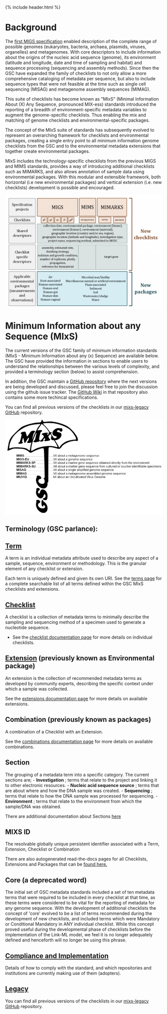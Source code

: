 {% include header.html %}
 
 
# Background 


The [first MIGS specification](https://doi.org/10.1038/nbt1360) enabled description of the complete range of possible genomes (eukaryotes, bacteria, archaea, plasmids, viruses, organelles) and metagenomes. With core descriptors to include information about the origins of the nucleic acid sequence (genome), its environment (latitude and longitude, date and time of sampling and habitat) and sequence processing (sequencing and assembly methods). Since then the GSC have expanded the family of checklists to not only allow a more comprehensive cataloging of metadata per sequence, but also to include sequence types that were not feasible at the time such as single cell sequencing (MISAG) and metagenome assembly sequences (MIMAG). 

This suite of checklists has become known as "MIxS" (Minimal Information About (X) Any Sequence, pronounced MIX-ess) standards introduced the reporting of a breadth of environment-specific metadata variables to augment the genome-specific checklists. Thus enabling the mix and matching of genome checklists and environmental-specific packages. 


The concept of the MIxS suite of standards has subsequently evolved to represent an overarching framework for checklists and environmental packages, creating a single entry point to all minimum information genome checklists from the GSC and to the environmental metadata extensions that together create environmental packages. 


MIxS includes the technology-specific checklists from the previous MIGS and MIMS standards, provides a way of introducing additional checklists such as MIMARKS, and also allows annotation of sample data using environmental packages. With this modular and extensible framework, both horizontal (i.e new environmental packages) and vertical extension (i.e. new checklists) development is possible and encouraged.

![mixs_ext_graphic](../images/mixs_ext_graphic-1024x731.png)

 
# Minimum Information about any Sequence (MIxS)

The current versions of the GSC family of minimum information standards (MIxS - Minimum Information about any (x) Sequence) are available below. 
The GSC have provided the information in sections to enable users to understand the relationships between the various levels of complexity, and provided a terminology section (below) to assist comprehension.

 
In addition, the GSC maintain a [GitHub repository](https://github.com/GenomicsStandardsConsortium/mixs) where the next versions are being developed and discussed, please feel free to join the discussion using the github issue tracker. The [GitHub Wiki](https://github.com/GenomicsStandardsConsortium/mixs/wiki) in that repository also contains some more techincal specifications. 


You can find all previous versions of the checklists in our [mixs-legacy GitHub](https://github.com/GenomicsStandardsConsortium/mixs-legacy) repository.


![MIxS checklists is a term used to refer to the entire collection of all checklists under the MIxS umbrella.](../images/mixs-umbrella1.png) 

## Terminology (GSC parlance):

## [Term](standards/all-terms.html)

A term is an individual metadata attribute used to describe any aspect of a sample, sequence, environment or methodology. This is the granular element of any checklist or extension.

Each term is uniquely defined and given its own URI. See the [terms page](https://genomicsstandardsconsortium.github.io/mixs/term_list/) for a complete searchable list of all terms defined within the GSC MIxS checklists and extensions.

## [Checklist](standards/checklists.html)

A checklist is a collection of metadata terms to minimally describe the sampling and sequencing method of a specimen used to generate a nucleotide sequence.

- See the [checklist documentation page](https://genomicsstandardsconsortium.github.io/mixs/#checklists) for more details on individual checklists.


## [Extension](standards/extensions.html) (previously known as Environmental package)

An extension is the collection of recommended metadata terms as developed by community experts, describing the specific context under which a sample was collected.

See the [extensions documentation page](https://genomicsstandardsconsortium.github.io/mixs/#extensions) for more details on available extensions.

## Combination (previously known as packages)
A combination of a Checklist with an Extension.

See the [combinations documentation page](https://genomicsstandardsconsortium.github.io/mixs/combinations/) for more details on available combinations.

## Section
The grouping of a metadata term into a specific category. The current sections are;
	- **Investigation** ; terms that relate to the project and linking it to other electronic resources.
	- **Nucleic acid sequence source** ; terms that are about where and how the DNA sample was created.
	- **Sequencing** ; terms that relate to how the DNA sample was processed for sequencing.
	- **Environment** ; terms that relate to the environment from which the sample/DNA was obtained.

There are additional documentation about Sections [here](https://genomicsstandardsconsortium.github.io/mixs/#subsets)

## MIXS ID
The resolvable globally unique persistent identifier associated with a Term, Extension, Checklist or Combination

There are also autogenerated read-the-docs pages for all Checklists, Extensions and Packages that can be [found here.](https://genomicsstandardsconsortium.github.io/mixs/)


## Core (a deprecated word)
The initial set of GSC metadata standards included a set of ten metadata terms that were required to be included in every checklist at that time, as these terms were considered to be vital for the reporting of metadata for any genome sequence. With the development of additional checklists the concept of 'core' evolved to be a list of terms recommended during the development of new checklists, and included terms which were Mandatory or Conditional Mandatory in ANY individual checklist. While this concept proved useful during the developmental phase of checklists before the implementation of the Link-ML model, we feel it is no longer adequately defined and henceforth will no longer be using this phrase.


## [Compliance and Implementation](standards/compliance.html)
Details of how to comply with the standard, and which repositories and institutions are currently making use of them (adopters).


## [Legacy](standards/previous-mixs.html)
You can find all previous versions of the checklists in our [mixs-legacy GitHub](https://github.com/GenomicsStandardsConsortium/mixs-legacy) repository.

